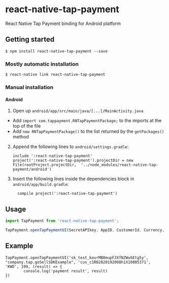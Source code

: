 
# react-native-tap-payment
React Native Tap Payment binding for Android platform

## Getting started

`$ npm install react-native-tap-payment --save`

### Mostly automatic installation

`$ react-native link react-native-tap-payment`

### Manual installation

<!---
#### iOS

1. In XCode, in the project navigator, right click `Libraries` ➜ `Add Files to [your project's name]`
2. Go to `node_modules` ➜ `react-native-tap-payment` and add `RNTapPayment.xcodeproj`
3. In XCode, in the project navigator, select your project. Add `libRNTapPayment.a` to your project's `Build Phases` ➜ `Link Binary With Libraries`
4. Run your project (`Cmd+R`)<
-->
#### Android

1. Open up `android/app/src/main/java/[...]/MainActivity.java`
  - Add `import com.tappayment.RNTapPaymentPackage;` to the imports at the top of the file
  - Add `new RNTapPaymentPackage()` to the list returned by the `getPackages()` method
2. Append the following lines to `android/settings.gradle`:
  	```
  	include ':react-native-tap-payment'
  	project(':react-native-tap-payment').projectDir = new File(rootProject.projectDir, 	'../node_modules/react-native-tap-payment/android')
  	```
3. Insert the following lines inside the dependencies block in `android/app/build.gradle`:
  	```
      compile project(':react-native-tap-payment')
  	```


## Usage
```javascript
import TapPayment from 'react-native-tap-payment';

TapPayment.openTapPaymentUI(SecretAPIkey, AppID, CustomerId, Currency, price, () => {});

```
## Example

```
TapPayment.openTapPaymentUI('sk_test_kovrMB0mupFJXfNZWx6Etg5y', "company.tap.goSellSDKExample", 'cus_c1R02820192008h1X10805371', 'KWD', 199, (result) => {
		console.log('payment result', result)
})

```
  
